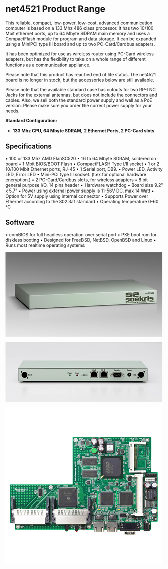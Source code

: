 # net4521 Product Range

This reliable, compact, low-power, low-cost, advanced communication computer is based on a 133 Mhz 486 class processor. It has two 10/100 Mbit ethernet ports, up to 64 Mbyte SDRAM main memory and uses a CompactFlash module for program and data storage. It can be expanded using a MiniPCI type III board and up to two PC-Card/Cardbus adapters.

It has been optimized for use as wireless router using PC-Card wireless adapters, but has the flexibility to take on a whole range of different functions as a communication appliance.

Please note that this product has reached end of life status. The net4521 board is no longer in stock, but the accessories below are still available.

Please note that the available standard case has cutouts for two RP-TNC Jacks for the external antennas, but does not include the connectors and cables. Also, we sell both the standard power supply and well as a PoE version. Please make sure you order the correct power supply for your needs.

**Standard Configuration:**
* **133 Mhz CPU, 64 Mbyte SDRAM, 2 Ethernet Ports, 2 PC-Card slots**

## Specifications
•  100 or 133 Mhz AMD ElanSC520
•  16 to 64 Mbyte SDRAM, soldered on board
•  1 Mbit BIOS/BOOT Flash
•  CompactFLASH Type I/II socket
•  1 or 2 10/100 Mbit Ethernet ports, RJ-45
•  1 Serial port, DB9.
•  Power LED, Activity LED, Error LED
•  Mini-PCI type III socket. (t.ex for optional hardware encryption.)
•  2 PC-Card/Cardbus slots, for wireless adapters
•  8 bit general purpose I/O, 14 pins header
•  Hardware watchdog
•  Board size 9.2" x 5.7"
•  Power using external power supply is 11-56V DC, max 14 Watt
•  Option for 5V supply using internal connector
•  Supports Power over Ethernet according to the 802.3af standard
•  Operating temperature 0-60 °C

## Software
•  comBIOS for full headless operation over serial port
•  PXE boot rom for diskless booting
•  Designed for FreeBSD, NetBSD, OpenBSD and Linux
•  Runs most realtime operating systems﻿

![net4521](../media/wysiwyg/net4521_BC_front_overview_NEW_1.jpg)

![net4521](../media/wysiwyg/net4521_BC_back_overview.jpg)

![net4521](../media/wysiwyg/net4521_BO_front_overview_NEW.jpg)
